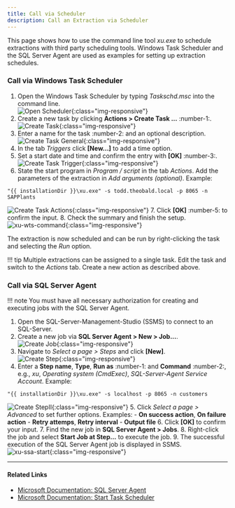 ```yaml
---
title: Call via Scheduler
description: Call an Extraction via Scheduler
---
```


This page shows how to use the command line tool *xu.exe* to schedule extractions with third party scheduling tools.
Windows Task Scheduler and the SQL Server Agent are used as examples for setting up extraction schedules.

### Call via Windows Task Scheduler

1. Open the Windows Task Scheduler by typing *Taskschd.msc* into the command line.<br>
![Open Scheduler](../../assets/images/xu/documentation/automation/open_scheduler.png){:class="img-responsive"}
2. Create a new task by clicking **Actions > Create Task ...** :number-1:.<br>
![Create Task](../../assets/images/xu/documentation/automation/create_task.png){:class="img-responsive"}
3. Enter a name for the task :number-2: and an optional description.<br>
![Create Task General](../../assets/images/xu/documentation/automation/create_task_general.png){:class="img-responsive"}
4. In the tab *Triggers* click **[New...]** to add a time option.
5. Set a start date and time and confirm the entry with **[OK]** :number-3:.<br>
![Create Task Trigger](../../assets/images/xu/documentation/automation/create_task_trigger.png){:class="img-responsive"}
6. State the start program in *Program / script* in the tab *Actions*. Add the parameters of the extraction in *Add arguments (optional)*. Example:
```
"{{ installationDir }}\xu.exe" -s todd.theobald.local -p 8065 -n SAPPlants
```
![Create Task Actions](../../assets/images/xu/documentation/automation/create_task_actions.png){:class="img-responsive"}
7. Click **[OK]** :number-5: to confirm the input.
8. Check the summary and finish the setup.<br>
![xu-wts-command](../../assets/images/xu/documentation/automation/task_run.jpg){:class="img-responsive"}

The extraction is now scheduled and can be run by right-clicking the task and selecting the *Run* option. 

!!! tip 
	Multiple extractions can be assigned to a single task. Edit the task and switch to the *Actions* tab. Create a new action as described above.


### Call via SQL Server Agent

!!! note 
	You must have all necessary authorization for creating and executing jobs with the SQL Server Agent.   

1. Open the SQL-Server-Management-Studio (SSMS) to connect to an SQL-Server.
2. Create a new job via **SQL Server Agent > New > Job...**. <br>
![Create Job](../../assets/images/xu/documentation/automation/create_job.png){:class="img-responsive"}
3. Navigate to *Select a page > Steps* and click **[New]**.<br>
![Create Step](../../assets/images/xu/documentation/automation/create_step.png){:class="img-responsive"}
4. Enter a **Step name**, **Type**, **Run as** :number-1: and **Command** :number-2:, e.g., *xu*, *Operating system (CmdExec)*, *SQL-Server-Agent Service Account*. Example:
```
"{{ installationDir }}\xu.exe" -s localhost -p 8065 -n customers
```
![Create StepII](../../assets/images/xu/documentation/automation/xu_sql_server_agent_job_step.png){:class="img-responsive"}
5. Click *Select a page > Advanced* to set further options. Examples:
	- **On success action**, **On failure action**
	- **Retry attemps**, **Retry interval**
	- **Output file**
6. Click **[OK]** to confirm your input.
7. Find the new job in **SQL Server Agent > Jobs**. 
8. Right-click the job and select **Start Job at Step...** to execute the job. 
9. The successful execution of the SQL Server Agent job is displayed in SSMS.<br>
![xu-ssa-start](../../assets/images/xu/documentation/automation/xu_sql_server_agent_job_start.png){:class="img-responsive"}

****
#### Related Links
- [Microsoft Documentation: SQL Server Agent](https://docs.microsoft.com/en-us/sql/ssms/agent/sql-server-agent?view=sql-server-ver15)
- [Microsoft Documentation: Start Task Scheduler](http://technet.microsoft.com/en-us/library/cc721931.aspx)